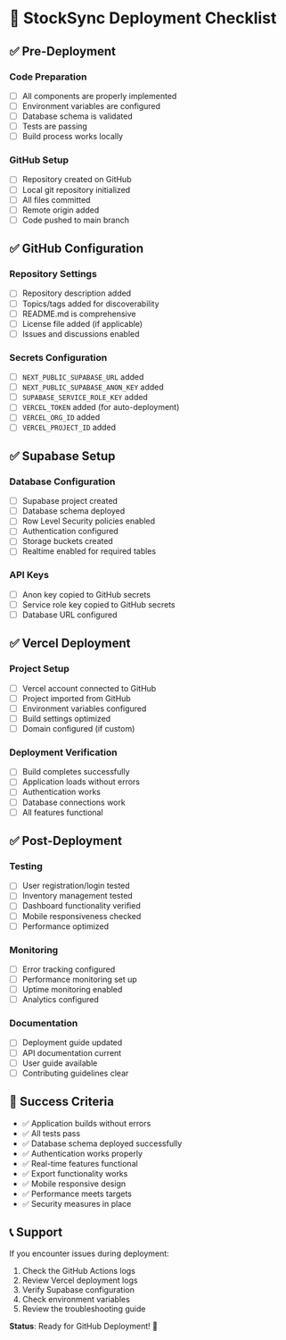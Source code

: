 # 🚀 StockSync Deployment Checklist

## ✅ **Pre-Deployment**

### **Code Preparation**
- [ ] All components are properly implemented
- [ ] Environment variables are configured
- [ ] Database schema is validated
- [ ] Tests are passing
- [ ] Build process works locally

### **GitHub Setup**
- [ ] Repository created on GitHub
- [ ] Local git repository initialized
- [ ] All files committed
- [ ] Remote origin added
- [ ] Code pushed to main branch

## ✅ **GitHub Configuration**

### **Repository Settings**
- [ ] Repository description added
- [ ] Topics/tags added for discoverability
- [ ] README.md is comprehensive
- [ ] License file added (if applicable)
- [ ] Issues and discussions enabled

### **Secrets Configuration**
- [ ] `NEXT_PUBLIC_SUPABASE_URL` added
- [ ] `NEXT_PUBLIC_SUPABASE_ANON_KEY` added
- [ ] `SUPABASE_SERVICE_ROLE_KEY` added
- [ ] `VERCEL_TOKEN` added (for auto-deployment)
- [ ] `VERCEL_ORG_ID` added
- [ ] `VERCEL_PROJECT_ID` added

## ✅ **Supabase Setup**

### **Database Configuration**
- [ ] Supabase project created
- [ ] Database schema deployed
- [ ] Row Level Security policies enabled
- [ ] Authentication configured
- [ ] Storage buckets created
- [ ] Realtime enabled for required tables

### **API Keys**
- [ ] Anon key copied to GitHub secrets
- [ ] Service role key copied to GitHub secrets
- [ ] Database URL configured

## ✅ **Vercel Deployment**

### **Project Setup**
- [ ] Vercel account connected to GitHub
- [ ] Project imported from GitHub
- [ ] Environment variables configured
- [ ] Build settings optimized
- [ ] Domain configured (if custom)

### **Deployment Verification**
- [ ] Build completes successfully
- [ ] Application loads without errors
- [ ] Authentication works
- [ ] Database connections work
- [ ] All features functional

## ✅ **Post-Deployment**

### **Testing**
- [ ] User registration/login tested
- [ ] Inventory management tested
- [ ] Dashboard functionality verified
- [ ] Mobile responsiveness checked
- [ ] Performance optimized

### **Monitoring**
- [ ] Error tracking configured
- [ ] Performance monitoring set up
- [ ] Uptime monitoring enabled
- [ ] Analytics configured

### **Documentation**
- [ ] Deployment guide updated
- [ ] API documentation current
- [ ] User guide available
- [ ] Contributing guidelines clear

## 🎯 **Success Criteria**

- ✅ Application builds without errors
- ✅ All tests pass
- ✅ Database schema deployed successfully
- ✅ Authentication works properly
- ✅ Real-time features functional
- ✅ Export functionality works
- ✅ Mobile responsive design
- ✅ Performance meets targets
- ✅ Security measures in place

## 📞 **Support**

If you encounter issues during deployment:
1. Check the GitHub Actions logs
2. Review Vercel deployment logs
3. Verify Supabase configuration
4. Check environment variables
5. Review the troubleshooting guide

**Status**: Ready for GitHub Deployment! 🚀
